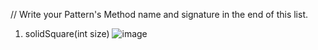 // Write your Pattern's Method name and signature in the end of this list.
1. solidSquare(int size) ![image](https://github.com/wamikabro/ConsolePatternsLibrary/assets/62086478/66193595-80d8-4365-b4fb-c5c8bee7b1c8)
